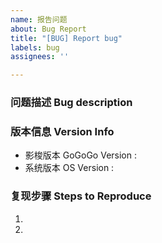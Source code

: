 ```yaml
---
name: 报告问题
about: Bug Report
title: "[BUG] Report bug"
labels: bug
assignees: ''

---
```


<!-- ⚠️⚠️ 不要删除这些注释 ⚠️⚠️ -->
<!-- ⚠️⚠️ Do Not Delete This! bug_report_template ⚠️⚠️ -->
<!-- 请先搜索有无同类问题，避免报告重复问题 -->
<!-- Please search existing issues to avoid creating duplicates. -->

### 问题描述 Bug description



<!-- 请在上方详细地描述问题。 -->
<!-- Please describe the bug in detail above. -->

### 版本信息 Version Info

- 影梭版本 GoGoGo Version : 
- 系统版本 OS Version : 

<!-- 请在上方描述出问题的影梭版本及使用的系统版本。 -->
<!-- Please describe version of GoGoGo and used OS above. -->

### 复现步骤 Steps to Reproduce

1. 
2. 



<!-- 请在上方描述如何复现该问题。-->
<!-- Please describe how to reproduce the bug. -->
